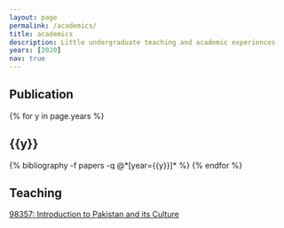 ```yaml
---
layout: page
permalink: /academics/
title: academics
description: Little undergraduate teaching and academic experiences
years: [2020]
nav: true
---
```


<div class="publications"> 
  <h2>Publication</h2>

{% for y in page.years %}
  <h2 class="year">{{y}}</h2>
  {% bibliography -f papers -q    @*[year={{y}}]* %}
{% endfor %}

</div>



<div class="teaching">
  <h2>Teaching</h2>
 <a href="https://www.coursicle.com/cmu/courses/STU/98357/"> 98357: Introduction to Pakistan and its Culture </a>
</div>
